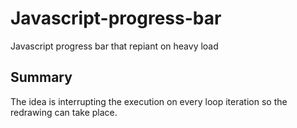 # Javascript-progress-bar
Javascript progress bar that repiant on heavy load

## Summary
The idea is interrupting the execution on every loop iteration so the redrawing can take place.


